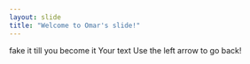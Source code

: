 ```yaml
---
layout: slide
title: "Welcome to Omar's slide!"
---
```


fake it till you become it
Your text
Use the left arrow to go back!
